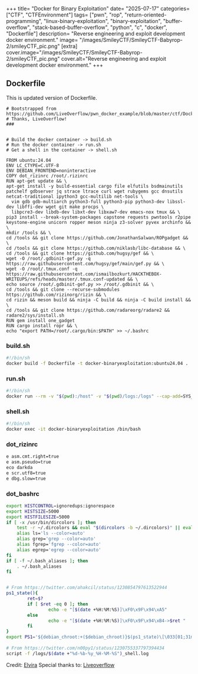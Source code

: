 +++
title= "Docker for Binary Exploitation"
date= "2025-07-17"
categories= ["CTF", "CTFEnvironment"]
tags= ["pwn", "rop", "return-oriented-programming", "linux-binary-exploitation", "binary-exploitation", "buffer-overflow", "stack-based-buffer-overflow", "python", "c", "docker", "Dockerfile"]
description= "Reverse engineering and exploit development docker environment."
image= "/images/SmileyCTF/SmileyCTF-Babyrop-2/smileyCTF_pic.png"
[extra]
cover.image="/images/SmileyCTF/SmileyCTF-Babyrop-2/smileyCTF_pic.png"
cover.alt="Reverse engineering and exploit development docker environment."
+++

## Dockerfile

This is updated version of Dockerfile.

```docker
# Bootstrapped from https://github.com/LiveOverflow/pwn_docker_example/blob/master/ctf/Dockerfile
# Thanks, LiveOverflow!
###


# Build the docker container -> build.sh
# Run the docker container -> run.sh
# Get a shell in the container -> shell.sh

FROM ubuntu:24.04
ENV LC_CTYPE=C.UTF-8
ENV DEBIAN_FRONTEND=noninteractive
COPY dot_rizinrc /root/.rizinrc
RUN apt-get update && \
apt-get install -y build-essential cargo file elfutils bsdmainutils patchelf gdbserver jq strace ltrace curl wget rubygems gcc dnsutils netcat-traditional ipython3 gcc-multilib net-tools \
  vim gdb gdb-multiarch python3-full python3-pip python3-dev libssl-dev libffi-dev wget git make procps \
  libpcre3-dev libdb-dev libxt-dev libxaw7-dev emacs-nox tmux && \
pip3 install --break-system-packages capstone requests pwntools r2pipe keystone-engine unicorn ropper meson ninja z3-solver pyvex archinfo && \
mkdir /tools && \
cd /tools && git clone https://github.com/JonathanSalwan/ROPgadget && \
cd /tools && git clone https://github.com/niklasb/libc-database && \
cd /tools && git clone https://github.com/hugsy/gef && \
wget -O /root/.gdbinit-gef.py -q https://raw.githubusercontent.com/hugsy/gef/main/gef.py && \
wget -O /root/.tmux.conf -q https://raw.githubusercontent.com/ismailbozkurt/HACKTHEBOX-WRITEUPS/refs/heads/master/.tmux.conf-updated && \
echo source /root/.gdbinit-gef.py >> /root/.gdbinit && \ 
cd /tools && git clone --recurse-submodules https://github.com/rizinorg/rizin && \
cd rizin && meson build && ninja -C build && ninja -C build install && \
cd /tools && git clone https://github.com/radareorg/radare2 && radare2/sys/install.sh
RUN gem install one_gadget
RUN cargo install ropr && \
echo "export PATH=/root/.cargo/bin:$PATH" >> ~/.bashrc
```


### build.sh

```bash
#!/bin/sh
docker build -f Dockerfile -t docker-binaryexploitation:ubuntu24.04 .
```

### run.sh

```bash
#!/bin/sh
docker run --rm -v "$(pwd):/host" -v "$(pwd)/logs:/logs" --cap-add=SYS_PTRACE --security-opt seccomp=unconfined -d --name docker-binaryexploitation --privileged -i docker-binaryexploitation:ubuntu24.04
```
### shell.sh

```bash
#!/bin/sh
docker exec -it docker-binaryexploitation /bin/bash
```


### dot_rizinrc

```bash
e asm.cmt.right=true
e asm.pseudo=true
eco darkda
e scr.utf8=true
e dbg.slow=true
```

### dot_bashrc


```bash
export HISTCONTROL=ignoredups:ignorespace
export HISTSIZE=5000
export HISTFILESIZE=5000
if [ -x /usr/bin/dircolors ]; then
    test -r ~/.dircolors && eval "$(dircolors -b ~/.dircolors)" || eval "$(dircolors -b)"
    alias ls='ls --color=auto'
    alias grep='grep --color=auto'
    alias fgrep='fgrep --color=auto'
    alias egrep='egrep --color=auto'
fi
if [ -f ~/.bash_aliases ]; then
    . ~/.bash_aliases
fi


# From https://twitter.com/ahakcil/status/1230854797613522944 
ps1_state(){ 
        ret=$? 
        if [ $ret -eq 0 ]; then 
                echo -e "[$(date +%H:%M:%S)]\xF0\x9F\x94\xA5" 
        else 
                echo -e "[$(date +%H:%M:%S)]\xF0\x9F\x94\xB4->$ret " 
        fi 
} 
export PS1='${debian_chroot:+($debian_chroot)}$(ps1_state)\[\033[01;31m\]\u\[\033[00m\][ \[\033[01;34m\]\w\[\033[00m\] ]\$ ' 
 
# From https://twitter.com/n00py1/status/1230755337797394434 
script -f /logs/$(date +"%d-%b-%y_%H-%M-%S")_shell.log 

```

Credit: [Elvira](https://github.com/deadbeefmonster/docker-binaryexploitation/tree/elvira)
Special thanks to: [Liveoverflow](https://github.com/LiveOverflow/pwn_docker_example/blob/master/ctf/Dockerfile)

